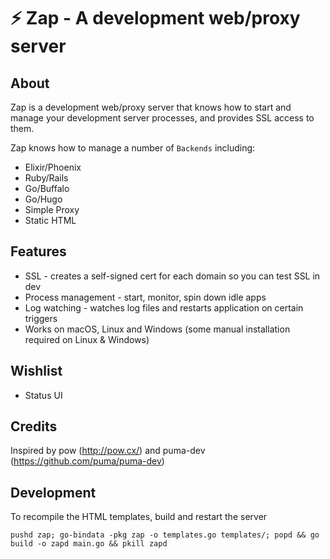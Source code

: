 # ⚡ Zap - A development web/proxy server

## About

Zap is a development web/proxy server that knows how to start and manage your
development server processes, and provides SSL access to them.

Zap knows how to manage a number of `Backends` including:

* Elixir/Phoenix
* Ruby/Rails
* Go/Buffalo
* Go/Hugo
* Simple Proxy
* Static HTML

## Features

* SSL - creates a self-signed cert for each domain so you can test SSL in dev
* Process management - start, monitor, spin down idle apps
* Log watching - watches log files and restarts application on certain triggers
* Works on macOS, Linux and Windows (some manual installation required on Linux & Windows)

## Wishlist

* Status UI

## Credits

Inspired by pow (http://pow.cx/) and puma-dev (https://github.com/puma/puma-dev)

## Development

To recompile the HTML templates, build and restart the server

```
pushd zap; go-bindata -pkg zap -o templates.go templates/; popd && go build -o zapd main.go && pkill zapd
```
